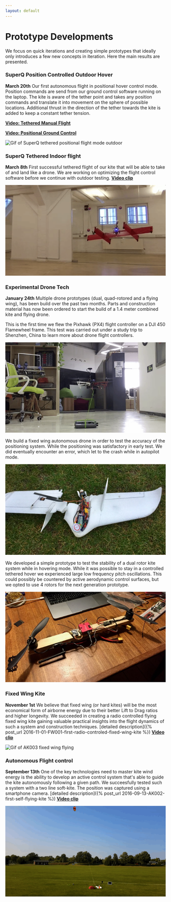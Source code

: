 ```yaml
---
layout: default
---
```


# Prototype Developments
We focus on quick iterations and creating simple prototypes that ideally only introduces a few new concepts in iteration. Here the main results are presented.

### SuperQ Position Controlled Outdoor Hover

**March 20th**
Our first autonomous flight in positional hover control mode. Position commands are send from our ground control software running on the laptop. The kite is aware of the tether point and takes any position commands and translate it into movement on the sphere of possible locations. Additional thrust in the direction of the tether towards the kite is added to keep a constant tether tension.

**[Video: Tethered Manual Flight  ](https://youtu.be/75YdklYrvOs)**

**[Video: Positional Ground Control](https://youtu.be/NPD7NFguqek)**

![Gif of SuperQ tethered positional flight mode outdoor](/images/SuperQPositionFlight.gif)


### SuperQ Tethered Indoor flight

**March 8th** First successful tethered flight of our kite that will be able to take of and land like a drone. We are working on optimizing the flight control software before we continue with outdoor testing. **[Video clip](https://youtu.be/QKZIdXsHDRg)**

![Gif of SuperQ flying indoor](/images/SuperQTetheredIndoor.gif)

### Experimental Drone Tech

**January 24th** Multiple drone prototypes (dual, quad-rotored and a flying wing), has been build over the past two months. Parts and construction material has now been ordered to start the build of a 1.4 meter combined kite and flying drone.


This is the first time we flew the Pixhawk (PX4) flight controller on a DJI 450 Flamewheel frame. This test was carried out under a study trip to Shenzhen, China to learn more about drone flight controllers.

![Gif of first Pixhawk Flight](/images/AK004DroneIndoor.gif)

We build a fixed wing autonomous drone in order to test the accuracy of the positioning system. While the positioning was satisfactory in early test. We did eventually encounter an error, which let to the crash while in autopilot mode.  

![Crashed fixed wing autonomous flight](/images/AK005FixedWingCrash.jpg)

We developed a simple prototype to test the stability of a dual rotor kite system while in hovering mode. While it was possible to stay in a controlled tethered hover we experienced large low frequency pitch oscillations. This could possibly be countered by active aerodynamic control surfaces, but we opted to use 4 rotors for the next generation prototype.

![Dual Rotor flight](/images/AK006DualRotor.jpg)


### Fixed Wing Kite

**November 1st** We believe that fixed wing (or hard kites) will be the most economical form of airborne energy due to their better Lift to Drag ratios and higher longevity. We succeeded in creating a radio controlled flying fixed wing kite gaining valuable practical insights into the flight dynamics of such a system and construction techniques. [detailed description]({% post_url 2016-11-01-FW001-first-radio-controled-fixed-wing-kite %}) **[Video clip](https://youtu.be/9TSOK74dM5k)**

![Gif of AK003 fixed wing flying](/images/AK003FixedWing.gif)


### Autonomous Flight control

**September 13th** One of the key technologies need to master kite wind energy is the ability to develop an active control system that's able to guide the kite autonomously following a given path. We succeesfully tested such a system with a two line soft-kite. The position was captured using a smartphone camera.  [detailed description]({% post_url 2016-09-13-AK002-first-self-flying-kite %}) **[Video clip](https://youtu.be/O_YaRTxpii8)**

![Gif of AK002 flying autonomously](/images/AK002Flying.gif)
